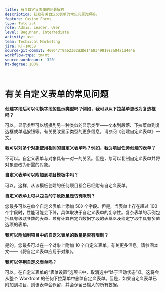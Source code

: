 ```yaml
---
title: 有关自定义表单的问题解答
description: 获取有关自定义表单的常见问题的解答。
feature: Custom Forms
type: Tutorial
role: Admin, Leader, User
level: Beginner, Intermediate
activity: use
team: Technical Marketing
jira: KT-10058
source-git-commit: 409147f9a62302d28e14b834981992a0421d4e4b
workflow-type: tm+mt
source-wordcount: '320'
ht-degree: 100%

---
```


# 有关自定义表单的常见问题

**创建字段后可以切换字段的显示类型吗？例如，我可以从下拉菜单更改为复选框吗？**

可以。显示类型可以切换到另一种类似的显示类型——文本到段落、下拉菜单到复选框或单选按钮等。有关更改显示类型的更多信息，请参阅《创建自定义表单》一文。


**我可以对多个对象使用相同的自定义表单吗？例如，我为项目任务创建的表单？**

不可以。自定义表单与对象具有一对一的关系。但是，您可以复制自定义表单并将对象更改为所需的对象。


**自定义表单可以附加到项目模板中吗？**

可以。这样，从该模板创建的任何项目都会已经附有自定义表单。


**自定义表单上可以包含的字段数量是否有限制？**

您最多可以在单个自定义表单上添加 500 个字段。但是，当表单上存在超过 100 个字段时，性能可能会下降，具体取决于自定义表单的复杂性。复杂表单的示例包括具有级联参数的表单、带有计算自定义数据字段的表单以及给定字段中具有多值选项的表单。


**我可以附加到项目中的自定义表单的数量是否有限制？**

是的。您最多可以在一个对象上附加 10 个自定义表单。有关更多信息，请参阅本文——《将自定义表单应用于对象》。


**我可以停用自定义表单吗？**

可以。在自定义表单的“表单设置”选项卡中，取消选中“处于活动状态”框。这将会从整个 Workfront 的任何下拉菜单中删除自定义表单。但是，如果自定义表单已附加到项目，则该表单会保留，并会保留已输入的所有数据。